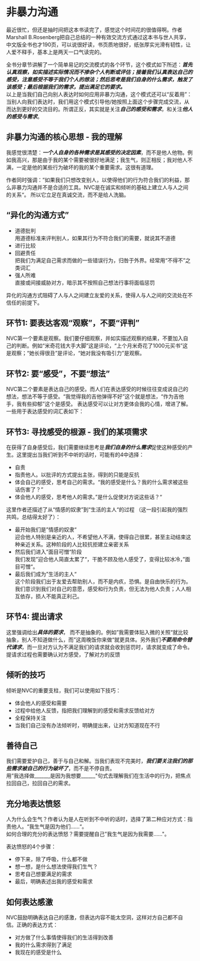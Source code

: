 # 非暴力沟通

最近很忙，但还是抽时间把这本书读完了，感觉这个时间花的很值得啊。作者Marshall B.Rosenberg把自己总结的一种有效交流方式通过这本书与世人共享，中文版全书也才190页，可以说很好读，书页质地很好，纸张厚实光滑有韧性，让人爱不释手，基本上是两天一口气读完的。  

全书分章节讲解了一个简单易记的交流模式的各个环节，这个模式如下所述：***首先认真观察，如实描述实际情况而不掺杂个人判断或评估；接着我们认真表达自己的感受，注意感受不等于我们个人的想法；然后思考是我们自身的什么需求，触发了该感受；最后根据我们的需求，提出满足它的要求。***  
以上是当我们自己向别人表达时如何应用非暴力沟通，这个模式还可以“反着用”：当别人向我们表达时，我们用这个模式引导他/她按照上面这个步骤完成交流，从而达到更好的交流目的。所谓正反，其实就是关注***自己的感受和需求***，和关注***他人的感受与需求***。  

## 非暴力沟通的核心思想 - 我的理解  
我感觉很清楚：***一个人自身的各种需求是其感受的决定因素***，而不是他人他物。例如我高兴，那是由于我的某个需要被很好地满足；我生气，则正相反；我对他人不满，一定是他的某些行为破坏的我的某个重要需求。这很有道理。  

作者同时强调：”如果我们只想改变别人，以使得他们的行为符合我们的利益，那么非暴力沟通并不是合适的工具。NVC是在诚实和倾听的基础上建立人与人之间的关系“。 所以它立足在真诚交流，而不是给人洗脑。  

## “异化的沟通方式”  
+ 道德批判  
用道德标准来评判别人，如果其行为不符合我们的需要，就说其不道德  
+ 进行比较  
+ 回避责任  
把我们为满足自己需求而做的一些错误行为，归咎于外界。经常用“不得不”之类词汇  
+ 强人所难  
直接或间接威胁对方，暗示其不按照自己想法行事将面临惩罚  

异化的沟通方式阻碍了人与人之间建立友爱的关系，使得人与人之间的交流处在不信任的前提下。  

## 环节1: 要表达客观“观察”，不要“评判”  
NVC第一个要素是观察。我们要仔细观察，并如实描述观察的结果，不要加入自己的判断。例如“米奇花钱大手大脚”这是评论，“上个月米奇花了1000元买书”这是观察；“她长得很丑”是评论，“她对我没有吸引力”是观察。  

## 环节2: 要“感受”，不要“想法”  
NVC第二个要素是表达自己的感受。而人们在表达感受的时候往往变成说自己的想法，想法不等于感受。“我觉得我的吉他弹得不好”这个就是想法，“作为吉他手，我有些抑郁”这个是感受。 表达感受可以让对方更体会我的心情，增进了解。一些用于表达感受的词汇表如下：  
<place holder>  

## 环节3: 寻找感受的根源 - 我们的某项需求  
在获得了自身感受后，我们需要继续思考是***我们自身的什么需求***促使这种感受的产生。这里提出当我们听到不中听的话时，可能有的4中选择：  
+ 自责  
+ 指责他人。以批评的方式提出主张，得到的只能是反抗  
+ 体会自己的感受，思考自己的需求。“我的感受是什么？我的什么需求被这些话伤害了？”    
+ 体会他人的感受，思考他人的需求。”是什么促使对方说这些话？“  

这里作者还描述了从“情感的奴隶”到“生活的主人“的过程 （这一段引起我的强烈共鸣，总结得太好了）：  
+ 最开始我们是”情感的奴隶“  
迎合他人特别是亲近的人，不希望他人不满，使得自己很累，甚至主动结束这种亲近关系。这种阶段的人比较抗拒建立亲密关系  
+ 然后我们进入”面目可憎“阶段  
我们发现”迎合他人简直太累了“，干脆不顾及他人感受了，变得比较冰冷，”面目可憎“。  
+ 最后我们成为”生活的主人“  
这个阶段我们出于友爱去帮助别人，而不是内疚，恐惧。是自由快乐的行为。我们意识到我们对自己的意愿，感受和行为负责，但无法为他人负责；人人相互依存，损人不能真正利己。  

## 环节4: 提出请求  
这里强调给出***具体的要求***， 而不是抽象的。例如”我需要体贴入微的关照“就比较抽象，别人不知道做什么，而”这周晚饭你来做“就更具体。另外我们***不要用命令替代请求***，而一旦对方认为不满足我们的请求就会收到惩罚时，请求就变成了命令。  
提请求过程也需要确认对方感受，了解对方的反馈  

## 倾听的技巧  
倾听是NVC的重要支柱，我们可以使用如下技巧：  
+ 体会他人的感受和需要  
+ 过程中给他人反馈，指把我们理解到的感受和需求反馈给对方  
+ 全程保持关注  
+ 当我们自己没有办法倾听时，明确提出来，让对方知道现在不行  

## 善待自己  
我们需要爱护自己，善于与自己和解。当我们表现不完美时，***我们要关注我们的那些需求被自己的行为破坏了***，而不是不停自责。  
用”我选择做______,是因为我想要______"句式去理解我们在生活中的行为，把焦点拉回自己，拉回自己的需求。  

## 充分地表达愤怒  
人为什么会生气？作者认为是人在听到不中听的话时，选择了第二种应对方式：指责他人。“我生气是因为他们......“。  
如何合理的充分的表达愤怒？需要提醒自己”我生气是因为我需要......"。

表达愤怒的4个步骤：  
+ 停下来，除了呼吸，什么都不做  
+ 想一想，是什么想法使得我们生气？  
+ 思考自己想要满足的需求  
+ 最后，明确表述出我的感受和需求  

## 如何表达感激  
NVC鼓励明确表达自己的感激，但表达内容不能太空洞，这样对方自己都不自信。正确的表达方式：  
+ 对方做了什么事情使得我们的生活得到改善  
+ 我的什么需求得到了满足  
+ 我现在的感受是什么
